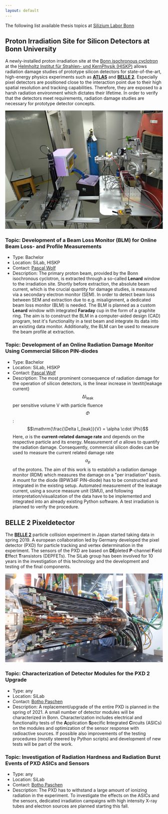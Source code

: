 ```yaml
---
layout: default
---
```


The following list available thesis topics at [Silizium Labor Bonn](https://github.com/SiLab-Bonn)

## Proton Irradiation Site for Silicon Detectors at Bonn University

A newly-installed proton irradiation site at the [Bonn isochronous cyclotron](https://www.zyklotron.hiskp.uni-bonn.de/zyklo_e/index.html) at the [Helmholtz Institut für Strahlen- und KernPhysik (HISKP)](https://www.hiskp.uni-bonn.de/) allows radiation damage studies of prototype silicon detectors for state-of-the-art, high-energy physics experiments such as [**ATLAS**](https://atlas.cern/) and [**BELLE 2**](https://www.belle2.org/). Especially pixel detectors are positioned close to the interaction point due to their high spatial resolution and tracking capabilities. Therefore, they are exposed to a harsh radiation environment which dictates their lifetime. In order to verify that the detectors meet requirements, radiation damage studies are necessary for prototype detector concepts.

![Irradiation site at Bonn isochronous cyclotron](/imgs/irrad_setup_w_cooling.jpg)

### Topic: Development of a Beam Loss Monitor (BLM) for Online Beam Loss- and Profile Measurements

- Type: Bachelor
- Location: SiLab, HISKP
- Contact: [Pascal Wolf](mailto:wolf@physik.uni-bonn.de)
- Description: The primary proton beam, provided by the Bonn isochronous cyclotron, is extracted through a so-called __Lenard__ window to the irradiation site. Shortly before extraction, the absolute beam current, which is the crucial quantity for damage studies, is measured via a secondary electron monitor (SEM). In order to detect beam loss between SEM and extraction due to e.g. misalignment, a dedicated beam loss monitor (BLM) is needed. The BLM is planned as a custom __Lenard__ window with integrated __Faraday__ cup in the form of a graphite ring. The aim is to construct the BLM in a computer-aided design (CAD) program, test it's functionality in a test beam and integrate its data into an existing data monitor. Additionally, the BLM can be used to measure the beam profile at extraction.

### Topic: Development of an Online Radiation Damage Monitor Using Commercial Silicon PIN-diodes

- Type: Bachelor
- Location: SiLab, HISKP
- Contact: [Pascal Wolf](mailto:wolf@physik.uni-bonn.de)
- Description: The most prominent consequence of radiation damage for the operation of silicon detectors, is the linear increase in \textit{leakage current} $$\mathrm{\Delta I_{leak}}$$ per sensitive volume V with particle fluence $$\Phi$$:
$$\mathrm{\frac{\Delta I_{leak}}{V} = \alpha \cdot \Phi}$$
Here, $\alpha$ is the __current-related damage rate__ and depends on the respective particle and its energy. Measurement of $\alpha$ allows to quantify the radiation damage. Consequently, commercial silicon diodes can be used to measure the current related damage rate $$\alpha_p$$ of the protons. The aim of this work is to establish a radiation damage monitor (RDM) which measures the damage on a "per irradiation" basis. A mount for the diode (BPW34F PIN-diode) has to be constructed and integrated in the existing setup. Automated measurement of the leakage current, using a source measure unit (SMU), and following interpretation/visualization of the data have to be implemented and integrated into an already existing Python software. A test irradiation is planned to verify the procedure.

## BELLE 2 Pixeldetector

The [**BELLE 2**](https://www.belle2.org/) particle collision experiment in Japan started taking data in spring 2019. A european collaboration led by Germany developed the pixel detector (PXD) for particle tracking and vertex determination in the experiment. The sensors of the PXD are based on **DE**pleted **P**-channel **F**ield **E**ffect **T**ransistors (DEPFETs). The SiLab group has been involved for 10 years in the investigation of this technology and the development and testing of the final components.

![BELLE 2 silicon vertex detector (SVD) and PXD](/imgs/belle_svd_pxd.jpg)

### Topic: Characterization of Detector Modules for the PXD 2 Upgrade

- Type: any
- Location: SiLab
- Contact: [Botho Paschen](mailto:paschen@physik.uni-bonn.de)
- Description: A replacement/upgrade of the entire PXD is planned in the spring of 2021. A small number of detector modules will be characterized in Bonn. Characterization includes electrical and functionality tests of the **A**pplication **S**pecific **I**ntegrated **C**ircuits (ASICs) on the modules and optimization of the sensor response with radioactive sources. If possible also improvements of the testing procedures (mostly steered by Python scripts) and development of new tests will be part of the work.

### Topic: Investigation of Radiation Hardness and Radiation Burst Events of PXD ASICs and Sensors

- Type: any
- Location: SiLab
- Contact: [Botho Paschen](mailto:paschen@physik.uni-bonn.de)
- Description: The PXD has to withstand a large amount of ionizing radiation in the experiment. To investigate the effects on the ASICs and the sensors, dedicated irradiation campaigns with high intensity X-ray tubes and electron sources are planned starting this fall.


